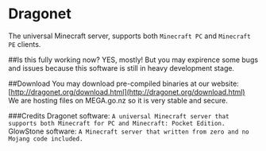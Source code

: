 Dragonet
========

The universal Minecraft server, supports both `Minecraft PC` and `Minecraft PE` clients. 

##Is this fully working now?
YES, mostly! But you may expirence some bugs and issues because this software is still in heavy development stage. 

##Download
You may download pre-compiled binaries at our website:
[http://dragonet.org/download.html](http://dragonet.org/download.html)<br>
We are hosting files on MEGA.go.nz so it is very stable and secure. <br>

###Credits
Dragonet software: `A universal Minecraft server that supports both Minecraft for PC and Minecraft: Pocket Edition. `
GlowStone software: `A Minecraft server that written from zero and no Mojang code included. `
